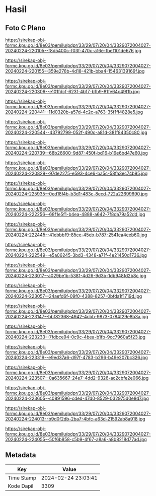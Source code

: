 # Hasil

## Foto C Plano

https://sirekap-obj-formc.kpu.go.id/8e03/pemilu/pdpr/33/29/07/20/04/3329072004027-20240224-220105--f8d5400c-f03f-470c-a16e-fbef101de676.jpg

https://sirekap-obj-formc.kpu.go.id/8e03/pemilu/pdpr/33/29/07/20/04/3329072004027-20240224-220155--359e278b-4d18-421b-bba4-15463139169f.jpg

https://sirekap-obj-formc.kpu.go.id/8e03/pemilu/pdpr/33/29/07/20/04/3329072004027-20240224-220306--e101fdcf-623f-4b17-b1b9-81fe64c49f1b.jpg

https://sirekap-obj-formc.kpu.go.id/8e03/pemilu/pdpr/33/29/07/20/04/3329072004027-20240224-220441--11d0320b-a57d-4c2c-a763-35f1ff4828e5.jpg

https://sirekap-obj-formc.kpu.go.id/8e03/pemilu/pdpr/33/29/07/20/04/3329072004027-20240224-220544--43792799-052f-490c-a81d-381f84350c80.jpg

https://sirekap-obj-formc.kpu.go.id/8e03/pemilu/pdpr/33/29/07/20/04/3329072004027-20240224-220739--68b26600-9d87-450f-bd16-b16e6bd47e60.jpg

https://sirekap-obj-formc.kpu.go.id/8e03/pemilu/pdpr/33/29/07/20/04/3329072004027-20240224-220829--97de2275-e593-4ce6-ba5c-58fa3ec74b95.jpg

https://sirekap-obj-formc.kpu.go.id/8e03/pemilu/pdpr/33/29/07/20/04/3329072004027-20240224-225935--0ed18f4b-b3d1-483c-8ecd-722a22699690.jpg

https://sirekap-obj-formc.kpu.go.id/8e03/pemilu/pdpr/33/29/07/20/04/3329072004027-20240224-222256--68f1e5f1-b4ea-4888-a642-7f8da79a52dd.jpg

https://sirekap-obj-formc.kpu.go.id/8e03/pemilu/pdpr/33/29/07/20/04/3329072004027-20240224-222445--41ebbbf9-85ce-45eb-b787-2541ea4eeb60.jpg

https://sirekap-obj-formc.kpu.go.id/8e03/pemilu/pdpr/33/29/07/20/04/3329072004027-20240224-222549--e5a06245-3bd3-4348-a71f-4e21450d1736.jpg

https://sirekap-obj-formc.kpu.go.id/8e03/pemilu/pdpr/33/29/07/20/04/3329072004027-20240224-223017--a029be1b-5381-4d26-9d3b-1db948fd2b8c.jpg

https://sirekap-obj-formc.kpu.go.id/8e03/pemilu/pdpr/33/29/07/20/04/3329072004027-20240224-223057--24aefd6f-09f0-4388-8257-0bfda1f1719d.jpg

https://sirekap-obj-formc.kpu.go.id/8e03/pemilu/pdpr/33/29/07/20/04/3329072004027-20240224-223147--bbf82368-4942-4cbb-9873-0784f29e8b3a.jpg

https://sirekap-obj-formc.kpu.go.id/8e03/pemilu/pdpr/33/29/07/20/04/3329072004027-20240224-223233--7fdbce94-0c9c-4bea-b1fb-9cc7960a5f23.jpg

https://sirekap-obj-formc.kpu.go.id/8e03/pemilu/pdpr/33/29/07/20/04/3329072004027-20240224-223319--e9ed37a6-d97f-4783-b296-b49e207bc326.jpg

https://sirekap-obj-formc.kpu.go.id/8e03/pemilu/pdpr/33/29/07/20/04/3329072004027-20240224-223507--0a635667-24e7-4dd2-9326-ac2cbfe2e066.jpg

https://sirekap-obj-formc.kpu.go.id/8e03/pemilu/pdpr/33/29/07/20/04/3329072004027-20240224-223605--c0891596-cded-47d0-8529-032975d0e8d7.jpg

https://sirekap-obj-formc.kpu.go.id/8e03/pemilu/pdpr/33/29/07/20/04/3329072004027-20240224-224013--b9d0f2db-2ba7-4bfc-a63d-21592ab8a918.jpg

https://sirekap-obj-formc.kpu.go.id/8e03/pemilu/pdpr/33/29/07/20/04/3329072004027-20240224-224055--50f6b858-c5b9-4f67-a8a6-a8b8218d77ad.jpg


## Metadata

| Key        | Value               |
| ---------- | ------------------- |
| Time Stamp | 2024-02-24 23:03:41 |
| Kode Dapil | 3309                |



